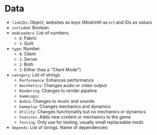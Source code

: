 # Data

- `linkIDs`: Object, websites as _keys_ (_Modrinth_ as `mr`) and IDs as _values_
- `included`: Boolean.
- `modLoaders`: List of numbers.
	- `0`: Fabric
	- `1`: Quilt
- `type`: Number.
	- `0`: Client
	- `1`: Server
	- `2`: Both
	- `3`: Either (has a "Client Mode")
- `category`: List of strings.
	- `Performance`: Enhances performance
	- `Aesthetics`: Changes audio or video output
	- `Rendering`: Changes to render pipeline
	- `GameLogic`
	- `Audio`: Changes to music and sounds
	- `Gameplay`: Changes mechanics and dynamics 
	- `Utility`: Changes functionality but no mechanics or dynamics
	- `Features`: Adds new content or mechanics to the game
	- `Testing`: Only use for testing, usually small replaceable mods
- `depends`: List of strings. Name of dependencies